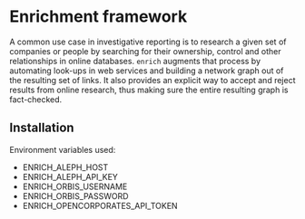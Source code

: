 # Enrichment framework

A common use case in investigative reporting is to research a given set of companies
or people by searching for their ownership, control and other relationships in
online databases. ``enrich`` augments that process by automating look-ups in
web services and building a network graph out of the resulting set of links. It
also provides an explicit way to accept and reject results from online research,
thus making sure the entire resulting graph is fact-checked.

## Installation

Environment variables used:

* ENRICH_ALEPH_HOST
* ENRICH_ALEPH_API_KEY
* ENRICH_ORBIS_USERNAME
* ENRICH_ORBIS_PASSWORD
* ENRICH_OPENCORPORATES_API_TOKEN
